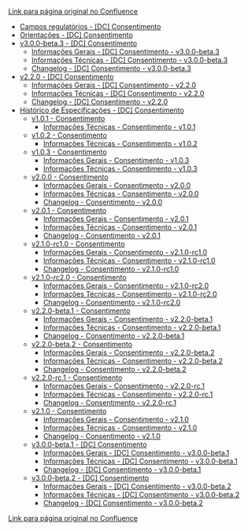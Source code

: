 [Link para página original no Confluence](https://openfinancebrasil.atlassian.net/wiki/spaces/OF/pages/17369335)

- [Campos regulatórios - \[DC\] Consentimento](../../../../../OF/Open%20Finance%20Brasil/Especifica%c3%a7%c3%b5es%20de%20APIs/Dados%20do%20Cliente%20%e2%80%93%20DC/[DC]%20API%20-%20Consentimento/Campos%20regulat%c3%b3rios%20-%20[DC]%20Consentimento)
- [Orientações - \[DC\] Consentimento](../../../../../OF/Open%20Finance%20Brasil/Especifica%c3%a7%c3%b5es%20de%20APIs/Dados%20do%20Cliente%20%e2%80%93%20DC/[DC]%20API%20-%20Consentimento/Orienta%c3%a7%c3%b5es%20-%20[DC]%20Consentimento)
- [v3.0.0-beta.3 - \[DC\] Consentimento](../../../../../OF/Open%20Finance%20Brasil/Especifica%c3%a7%c3%b5es%20de%20APIs/Dados%20do%20Cliente%20%e2%80%93%20DC/[DC]%20API%20-%20Consentimento/v3.0.0-beta.3%20-%20[DC]%20Consentimento/index)
    - [Informações Gerais - \[DC\] Consentimento - v3.0.0-beta.3](../../../../../OF/Open%20Finance%20Brasil/Especifica%c3%a7%c3%b5es%20de%20APIs/Dados%20do%20Cliente%20%e2%80%93%20DC/[DC]%20API%20-%20Consentimento/v3.0.0-beta.3%20-%20[DC]%20Consentimento/Informa%c3%a7%c3%b5es%20Gerais%20-%20[DC]%20Consentimento%20-%20v3.0.0-beta.3)
    - [Informações Técnicas - \[DC\] Consentimento - v3.0.0-beta.3](../../../../../OF/Open%20Finance%20Brasil/Especifica%c3%a7%c3%b5es%20de%20APIs/Dados%20do%20Cliente%20%e2%80%93%20DC/[DC]%20API%20-%20Consentimento/v3.0.0-beta.3%20-%20[DC]%20Consentimento/Informa%c3%a7%c3%b5es%20T%c3%a9cnicas%20-%20[DC]%20Consentimento%20-%20v3.0.0-beta.3)
    - [Changelog - \[DC\] Consentimento - v3.0.0-beta.3](../../../../../OF/Open%20Finance%20Brasil/Especifica%c3%a7%c3%b5es%20de%20APIs/Dados%20do%20Cliente%20%e2%80%93%20DC/[DC]%20API%20-%20Consentimento/v3.0.0-beta.3%20-%20[DC]%20Consentimento/Changelog%20-%20[DC]%20Consentimento%20-%20v3.0.0-beta.3)
- [v2.2.0 - \[DC\] Consentimento](../../../../../OF/Open%20Finance%20Brasil/Especifica%c3%a7%c3%b5es%20de%20APIs/Dados%20do%20Cliente%20%e2%80%93%20DC/[DC]%20API%20-%20Consentimento/v2.2.0%20-%20[DC]%20Consentimento/index)
    - [Informações Gerais - \[DC\] Consentimento - v2.2.0](../../../../../OF/Open%20Finance%20Brasil/Especifica%c3%a7%c3%b5es%20de%20APIs/Dados%20do%20Cliente%20%e2%80%93%20DC/[DC]%20API%20-%20Consentimento/v2.2.0%20-%20[DC]%20Consentimento/Informa%c3%a7%c3%b5es%20Gerais%20-%20[DC]%20Consentimento%20-%20v2.2.0)
    - [Informações Técnicas - \[DC\] Consentimento - v2.2.0](../../../../../OF/Open%20Finance%20Brasil/Especifica%c3%a7%c3%b5es%20de%20APIs/Dados%20do%20Cliente%20%e2%80%93%20DC/[DC]%20API%20-%20Consentimento/v2.2.0%20-%20[DC]%20Consentimento/Informa%c3%a7%c3%b5es%20T%c3%a9cnicas%20-%20[DC]%20Consentimento%20-%20v2.2.0)
    - [Changelog - \[DC\] Consentimento - v2.2.0](../../../../../OF/Open%20Finance%20Brasil/Especifica%c3%a7%c3%b5es%20de%20APIs/Dados%20do%20Cliente%20%e2%80%93%20DC/[DC]%20API%20-%20Consentimento/v2.2.0%20-%20[DC]%20Consentimento/Changelog%20-%20[DC]%20Consentimento%20-%20v2.2.0)
- [Histórico de Especificações - \[DC\] Consentimento](../../../../../OF/Open%20Finance%20Brasil/Especifica%c3%a7%c3%b5es%20de%20APIs/Dados%20do%20Cliente%20%e2%80%93%20DC/[DC]%20API%20-%20Consentimento/Hist%c3%b3rico%20de%20Especifica%c3%a7%c3%b5es%20-%20[DC]%20Consentimento/index)
    - [v1.0.1 -  Consentimento](../../../../../OF/Open%20Finance%20Brasil/Especifica%c3%a7%c3%b5es%20de%20APIs/Dados%20do%20Cliente%20%e2%80%93%20DC/[DC]%20API%20-%20Consentimento/Hist%c3%b3rico%20de%20Especifica%c3%a7%c3%b5es%20-%20[DC]%20Consentimento/v1.0.1%20-%20%20Consentimento/index)
        - [Informações Técnicas - Consentimento - v1.0.1](../../../../../OF/Open%20Finance%20Brasil/Especifica%c3%a7%c3%b5es%20de%20APIs/Dados%20do%20Cliente%20%e2%80%93%20DC/[DC]%20API%20-%20Consentimento/Hist%c3%b3rico%20de%20Especifica%c3%a7%c3%b5es%20-%20[DC]%20Consentimento/v1.0.1%20-%20%20Consentimento/Informa%c3%a7%c3%b5es%20T%c3%a9cnicas%20-%20Consentimento%20-%20v1.0.1)
    - [v1.0.2 - Consentimento](../../../../../OF/Open%20Finance%20Brasil/Especifica%c3%a7%c3%b5es%20de%20APIs/Dados%20do%20Cliente%20%e2%80%93%20DC/[DC]%20API%20-%20Consentimento/Hist%c3%b3rico%20de%20Especifica%c3%a7%c3%b5es%20-%20[DC]%20Consentimento/v1.0.2%20-%20Consentimento/index)
        - [Informações Técnicas - Consentimento - v1.0.2](../../../../../OF/Open%20Finance%20Brasil/Especifica%c3%a7%c3%b5es%20de%20APIs/Dados%20do%20Cliente%20%e2%80%93%20DC/[DC]%20API%20-%20Consentimento/Hist%c3%b3rico%20de%20Especifica%c3%a7%c3%b5es%20-%20[DC]%20Consentimento/v1.0.2%20-%20Consentimento/Informa%c3%a7%c3%b5es%20T%c3%a9cnicas%20-%20Consentimento%20-%20v1.0.2)
    - [v1.0.3 - Consentimento](../../../../../OF/Open%20Finance%20Brasil/Especifica%c3%a7%c3%b5es%20de%20APIs/Dados%20do%20Cliente%20%e2%80%93%20DC/[DC]%20API%20-%20Consentimento/Hist%c3%b3rico%20de%20Especifica%c3%a7%c3%b5es%20-%20[DC]%20Consentimento/v1.0.3%20-%20Consentimento/index)
        - [Informações Gerais - Consentimento - v1.0.3](../../../../../OF/Open%20Finance%20Brasil/Especifica%c3%a7%c3%b5es%20de%20APIs/Dados%20do%20Cliente%20%e2%80%93%20DC/[DC]%20API%20-%20Consentimento/Hist%c3%b3rico%20de%20Especifica%c3%a7%c3%b5es%20-%20[DC]%20Consentimento/v1.0.3%20-%20Consentimento/Informa%c3%a7%c3%b5es%20Gerais%20-%20Consentimento%20-%20v1.0.3)
        - [Informações Técnicas - Consentimento - v1.0.3](../../../../../OF/Open%20Finance%20Brasil/Especifica%c3%a7%c3%b5es%20de%20APIs/Dados%20do%20Cliente%20%e2%80%93%20DC/[DC]%20API%20-%20Consentimento/Hist%c3%b3rico%20de%20Especifica%c3%a7%c3%b5es%20-%20[DC]%20Consentimento/v1.0.3%20-%20Consentimento/Informa%c3%a7%c3%b5es%20T%c3%a9cnicas%20-%20Consentimento%20-%20v1.0.3)
    - [v2.0.0 - Consentimento](../../../../../OF/Open%20Finance%20Brasil/Especifica%c3%a7%c3%b5es%20de%20APIs/Dados%20do%20Cliente%20%e2%80%93%20DC/[DC]%20API%20-%20Consentimento/Hist%c3%b3rico%20de%20Especifica%c3%a7%c3%b5es%20-%20[DC]%20Consentimento/v2.0.0%20-%20Consentimento/index)
        - [Informações Gerais - Consentimento - v2.0.0](../../../../../OF/Open%20Finance%20Brasil/Especifica%c3%a7%c3%b5es%20de%20APIs/Dados%20do%20Cliente%20%e2%80%93%20DC/[DC]%20API%20-%20Consentimento/Hist%c3%b3rico%20de%20Especifica%c3%a7%c3%b5es%20-%20[DC]%20Consentimento/v2.0.0%20-%20Consentimento/Informa%c3%a7%c3%b5es%20Gerais%20-%20Consentimento%20-%20v2.0.0)
        - [Informações Técnicas - Consentimento - v2.0.0](../../../../../OF/Open%20Finance%20Brasil/Especifica%c3%a7%c3%b5es%20de%20APIs/Dados%20do%20Cliente%20%e2%80%93%20DC/[DC]%20API%20-%20Consentimento/Hist%c3%b3rico%20de%20Especifica%c3%a7%c3%b5es%20-%20[DC]%20Consentimento/v2.0.0%20-%20Consentimento/Informa%c3%a7%c3%b5es%20T%c3%a9cnicas%20-%20Consentimento%20-%20v2.0.0)
        - [Changelog - Consentimento - v2.0.0](../../../../../OF/Open%20Finance%20Brasil/Especifica%c3%a7%c3%b5es%20de%20APIs/Dados%20do%20Cliente%20%e2%80%93%20DC/[DC]%20API%20-%20Consentimento/Hist%c3%b3rico%20de%20Especifica%c3%a7%c3%b5es%20-%20[DC]%20Consentimento/v2.0.0%20-%20Consentimento/Changelog%20-%20Consentimento%20-%20v2.0.0)
    - [v2.0.1 - Consentimento](../../../../../OF/Open%20Finance%20Brasil/Especifica%c3%a7%c3%b5es%20de%20APIs/Dados%20do%20Cliente%20%e2%80%93%20DC/[DC]%20API%20-%20Consentimento/Hist%c3%b3rico%20de%20Especifica%c3%a7%c3%b5es%20-%20[DC]%20Consentimento/v2.0.1%20-%20Consentimento/index)
        - [Informações Gerais - Consentimento - v2.0.1](../../../../../OF/Open%20Finance%20Brasil/Especifica%c3%a7%c3%b5es%20de%20APIs/Dados%20do%20Cliente%20%e2%80%93%20DC/[DC]%20API%20-%20Consentimento/Hist%c3%b3rico%20de%20Especifica%c3%a7%c3%b5es%20-%20[DC]%20Consentimento/v2.0.1%20-%20Consentimento/Informa%c3%a7%c3%b5es%20Gerais%20-%20Consentimento%20-%20v2.0.1)
        - [Informações Técnicas - Consentimento - v2.0.1](../../../../../OF/Open%20Finance%20Brasil/Especifica%c3%a7%c3%b5es%20de%20APIs/Dados%20do%20Cliente%20%e2%80%93%20DC/[DC]%20API%20-%20Consentimento/Hist%c3%b3rico%20de%20Especifica%c3%a7%c3%b5es%20-%20[DC]%20Consentimento/v2.0.1%20-%20Consentimento/Informa%c3%a7%c3%b5es%20T%c3%a9cnicas%20-%20Consentimento%20-%20v2.0.1)
        - [Changelog - Consentimento - v2.0.1](../../../../../OF/Open%20Finance%20Brasil/Especifica%c3%a7%c3%b5es%20de%20APIs/Dados%20do%20Cliente%20%e2%80%93%20DC/[DC]%20API%20-%20Consentimento/Hist%c3%b3rico%20de%20Especifica%c3%a7%c3%b5es%20-%20[DC]%20Consentimento/v2.0.1%20-%20Consentimento/Changelog%20-%20Consentimento%20-%20v2.0.1)
    - [v2.1.0-rc1.0 - Consentimento](../../../../../OF/Open%20Finance%20Brasil/Especifica%c3%a7%c3%b5es%20de%20APIs/Dados%20do%20Cliente%20%e2%80%93%20DC/[DC]%20API%20-%20Consentimento/Hist%c3%b3rico%20de%20Especifica%c3%a7%c3%b5es%20-%20[DC]%20Consentimento/v2.1.0-rc1.0%20-%20Consentimento/index)
        - [Informações Gerais - Consentimento - v2.1.0-rc1.0](../../../../../OF/Open%20Finance%20Brasil/Especifica%c3%a7%c3%b5es%20de%20APIs/Dados%20do%20Cliente%20%e2%80%93%20DC/[DC]%20API%20-%20Consentimento/Hist%c3%b3rico%20de%20Especifica%c3%a7%c3%b5es%20-%20[DC]%20Consentimento/v2.1.0-rc1.0%20-%20Consentimento/Informa%c3%a7%c3%b5es%20Gerais%20-%20Consentimento%20-%20v2.1.0-rc1.0)
        - [Informações Técnicas - Consentimento - v2.1.0-rc1.0](../../../../../OF/Open%20Finance%20Brasil/Especifica%c3%a7%c3%b5es%20de%20APIs/Dados%20do%20Cliente%20%e2%80%93%20DC/[DC]%20API%20-%20Consentimento/Hist%c3%b3rico%20de%20Especifica%c3%a7%c3%b5es%20-%20[DC]%20Consentimento/v2.1.0-rc1.0%20-%20Consentimento/Informa%c3%a7%c3%b5es%20T%c3%a9cnicas%20-%20Consentimento%20-%20v2.1.0-rc1.0)
        - [Changelog - Consentimento - v2.1.0-rc1.0](../../../../../OF/Open%20Finance%20Brasil/Especifica%c3%a7%c3%b5es%20de%20APIs/Dados%20do%20Cliente%20%e2%80%93%20DC/[DC]%20API%20-%20Consentimento/Hist%c3%b3rico%20de%20Especifica%c3%a7%c3%b5es%20-%20[DC]%20Consentimento/v2.1.0-rc1.0%20-%20Consentimento/Changelog%20-%20Consentimento%20-%20v2.1.0-rc1.0)
    - [v2.1.0-rc2.0 - Consentimento](../../../../../OF/Open%20Finance%20Brasil/Especifica%c3%a7%c3%b5es%20de%20APIs/Dados%20do%20Cliente%20%e2%80%93%20DC/[DC]%20API%20-%20Consentimento/Hist%c3%b3rico%20de%20Especifica%c3%a7%c3%b5es%20-%20[DC]%20Consentimento/v2.1.0-rc2.0%20-%20Consentimento/index)
        - [Informações Gerais - Consentimento - v2.1.0-rc2.0](../../../../../OF/Open%20Finance%20Brasil/Especifica%c3%a7%c3%b5es%20de%20APIs/Dados%20do%20Cliente%20%e2%80%93%20DC/[DC]%20API%20-%20Consentimento/Hist%c3%b3rico%20de%20Especifica%c3%a7%c3%b5es%20-%20[DC]%20Consentimento/v2.1.0-rc2.0%20-%20Consentimento/Informa%c3%a7%c3%b5es%20Gerais%20-%20Consentimento%20-%20v2.1.0-rc2.0)
        - [Informações Técnicas - Consentimento - v2.1.0-rc2.0](../../../../../OF/Open%20Finance%20Brasil/Especifica%c3%a7%c3%b5es%20de%20APIs/Dados%20do%20Cliente%20%e2%80%93%20DC/[DC]%20API%20-%20Consentimento/Hist%c3%b3rico%20de%20Especifica%c3%a7%c3%b5es%20-%20[DC]%20Consentimento/v2.1.0-rc2.0%20-%20Consentimento/Informa%c3%a7%c3%b5es%20T%c3%a9cnicas%20-%20Consentimento%20-%20v2.1.0-rc2.0)
        - [Changelog - Consentimento - v2.1.0-rc2.0](../../../../../OF/Open%20Finance%20Brasil/Especifica%c3%a7%c3%b5es%20de%20APIs/Dados%20do%20Cliente%20%e2%80%93%20DC/[DC]%20API%20-%20Consentimento/Hist%c3%b3rico%20de%20Especifica%c3%a7%c3%b5es%20-%20[DC]%20Consentimento/v2.1.0-rc2.0%20-%20Consentimento/Changelog%20-%20Consentimento%20-%20v2.1.0-rc2.0)
    - [v2.2.0-beta.1 - Consentimento](../../../../../OF/Open%20Finance%20Brasil/Especifica%c3%a7%c3%b5es%20de%20APIs/Dados%20do%20Cliente%20%e2%80%93%20DC/[DC]%20API%20-%20Consentimento/Hist%c3%b3rico%20de%20Especifica%c3%a7%c3%b5es%20-%20[DC]%20Consentimento/v2.2.0-beta.1%20-%20Consentimento/index)
        - [Informações Gerais - Consentimento - v2.2.0-beta.1](../../../../../OF/Open%20Finance%20Brasil/Especifica%c3%a7%c3%b5es%20de%20APIs/Dados%20do%20Cliente%20%e2%80%93%20DC/[DC]%20API%20-%20Consentimento/Hist%c3%b3rico%20de%20Especifica%c3%a7%c3%b5es%20-%20[DC]%20Consentimento/v2.2.0-beta.1%20-%20Consentimento/Informa%c3%a7%c3%b5es%20Gerais%20-%20Consentimento%20-%20v2.2.0-beta.1)
        - [Informações Técnicas - Consentimento - v2.2.0-beta.1](../../../../../OF/Open%20Finance%20Brasil/Especifica%c3%a7%c3%b5es%20de%20APIs/Dados%20do%20Cliente%20%e2%80%93%20DC/[DC]%20API%20-%20Consentimento/Hist%c3%b3rico%20de%20Especifica%c3%a7%c3%b5es%20-%20[DC]%20Consentimento/v2.2.0-beta.1%20-%20Consentimento/Informa%c3%a7%c3%b5es%20T%c3%a9cnicas%20-%20Consentimento%20-%20v2.2.0-beta.1)
        - [Changelog - Consentimento - v2.2.0-beta.1](../../../../../OF/Open%20Finance%20Brasil/Especifica%c3%a7%c3%b5es%20de%20APIs/Dados%20do%20Cliente%20%e2%80%93%20DC/[DC]%20API%20-%20Consentimento/Hist%c3%b3rico%20de%20Especifica%c3%a7%c3%b5es%20-%20[DC]%20Consentimento/v2.2.0-beta.1%20-%20Consentimento/Changelog%20-%20Consentimento%20-%20v2.2.0-beta.1)
    - [v2.2.0-beta.2 - Consentimento](../../../../../OF/Open%20Finance%20Brasil/Especifica%c3%a7%c3%b5es%20de%20APIs/Dados%20do%20Cliente%20%e2%80%93%20DC/[DC]%20API%20-%20Consentimento/Hist%c3%b3rico%20de%20Especifica%c3%a7%c3%b5es%20-%20[DC]%20Consentimento/v2.2.0-beta.2%20-%20Consentimento/index)
        - [Informações Gerais - Consentimento - v2.2.0-beta.2](../../../../../OF/Open%20Finance%20Brasil/Especifica%c3%a7%c3%b5es%20de%20APIs/Dados%20do%20Cliente%20%e2%80%93%20DC/[DC]%20API%20-%20Consentimento/Hist%c3%b3rico%20de%20Especifica%c3%a7%c3%b5es%20-%20[DC]%20Consentimento/v2.2.0-beta.2%20-%20Consentimento/Informa%c3%a7%c3%b5es%20Gerais%20-%20Consentimento%20-%20v2.2.0-beta.2)
        - [Informações Técnicas - Consentimento - v2.2.0-beta.2](../../../../../OF/Open%20Finance%20Brasil/Especifica%c3%a7%c3%b5es%20de%20APIs/Dados%20do%20Cliente%20%e2%80%93%20DC/[DC]%20API%20-%20Consentimento/Hist%c3%b3rico%20de%20Especifica%c3%a7%c3%b5es%20-%20[DC]%20Consentimento/v2.2.0-beta.2%20-%20Consentimento/Informa%c3%a7%c3%b5es%20T%c3%a9cnicas%20-%20Consentimento%20-%20v2.2.0-beta.2)
        - [Changelog - Consentimento - v2.2.0-beta.2](../../../../../OF/Open%20Finance%20Brasil/Especifica%c3%a7%c3%b5es%20de%20APIs/Dados%20do%20Cliente%20%e2%80%93%20DC/[DC]%20API%20-%20Consentimento/Hist%c3%b3rico%20de%20Especifica%c3%a7%c3%b5es%20-%20[DC]%20Consentimento/v2.2.0-beta.2%20-%20Consentimento/Changelog%20-%20Consentimento%20-%20v2.2.0-beta.2)
    - [v2.2.0-rc.1 - Consentimento](../../../../../OF/Open%20Finance%20Brasil/Especifica%c3%a7%c3%b5es%20de%20APIs/Dados%20do%20Cliente%20%e2%80%93%20DC/[DC]%20API%20-%20Consentimento/Hist%c3%b3rico%20de%20Especifica%c3%a7%c3%b5es%20-%20[DC]%20Consentimento/v2.2.0-rc.1%20-%20Consentimento/index)
        - [Informações Gerais - Consentimento - v2.2.0-rc.1](../../../../../OF/Open%20Finance%20Brasil/Especifica%c3%a7%c3%b5es%20de%20APIs/Dados%20do%20Cliente%20%e2%80%93%20DC/[DC]%20API%20-%20Consentimento/Hist%c3%b3rico%20de%20Especifica%c3%a7%c3%b5es%20-%20[DC]%20Consentimento/v2.2.0-rc.1%20-%20Consentimento/Informa%c3%a7%c3%b5es%20Gerais%20-%20Consentimento%20-%20v2.2.0-rc.1)
        - [Informações Técnicas - Consentimento - v2.2.0-rc.1](../../../../../OF/Open%20Finance%20Brasil/Especifica%c3%a7%c3%b5es%20de%20APIs/Dados%20do%20Cliente%20%e2%80%93%20DC/[DC]%20API%20-%20Consentimento/Hist%c3%b3rico%20de%20Especifica%c3%a7%c3%b5es%20-%20[DC]%20Consentimento/v2.2.0-rc.1%20-%20Consentimento/Informa%c3%a7%c3%b5es%20T%c3%a9cnicas%20-%20Consentimento%20-%20v2.2.0-rc.1)
        - [Changelog - Consentimento - v2.2.0-rc.1](../../../../../OF/Open%20Finance%20Brasil/Especifica%c3%a7%c3%b5es%20de%20APIs/Dados%20do%20Cliente%20%e2%80%93%20DC/[DC]%20API%20-%20Consentimento/Hist%c3%b3rico%20de%20Especifica%c3%a7%c3%b5es%20-%20[DC]%20Consentimento/v2.2.0-rc.1%20-%20Consentimento/Changelog%20-%20Consentimento%20-%20v2.2.0-rc.1)
    - [v2.1.0 - Consentimento](../../../../../OF/Open%20Finance%20Brasil/Especifica%c3%a7%c3%b5es%20de%20APIs/Dados%20do%20Cliente%20%e2%80%93%20DC/[DC]%20API%20-%20Consentimento/Hist%c3%b3rico%20de%20Especifica%c3%a7%c3%b5es%20-%20[DC]%20Consentimento/v2.1.0%20-%20Consentimento/index)
        - [Informações Gerais - Consentimento - v2.1.0](../../../../../OF/Open%20Finance%20Brasil/Especifica%c3%a7%c3%b5es%20de%20APIs/Dados%20do%20Cliente%20%e2%80%93%20DC/[DC]%20API%20-%20Consentimento/Hist%c3%b3rico%20de%20Especifica%c3%a7%c3%b5es%20-%20[DC]%20Consentimento/v2.1.0%20-%20Consentimento/Informa%c3%a7%c3%b5es%20Gerais%20-%20Consentimento%20-%20v2.1.0)
        - [Informações Técnicas - Consentimento - v2.1.0](../../../../../OF/Open%20Finance%20Brasil/Especifica%c3%a7%c3%b5es%20de%20APIs/Dados%20do%20Cliente%20%e2%80%93%20DC/[DC]%20API%20-%20Consentimento/Hist%c3%b3rico%20de%20Especifica%c3%a7%c3%b5es%20-%20[DC]%20Consentimento/v2.1.0%20-%20Consentimento/Informa%c3%a7%c3%b5es%20T%c3%a9cnicas%20-%20Consentimento%20-%20v2.1.0)
        - [Changelog - Consentimento - v2.1.0](../../../../../OF/Open%20Finance%20Brasil/Especifica%c3%a7%c3%b5es%20de%20APIs/Dados%20do%20Cliente%20%e2%80%93%20DC/[DC]%20API%20-%20Consentimento/Hist%c3%b3rico%20de%20Especifica%c3%a7%c3%b5es%20-%20[DC]%20Consentimento/v2.1.0%20-%20Consentimento/Changelog%20-%20Consentimento%20-%20v2.1.0)
    - [v3.0.0-beta.1 - \[DC\] Consentimento](../../../../../OF/Open%20Finance%20Brasil/Especifica%c3%a7%c3%b5es%20de%20APIs/Dados%20do%20Cliente%20%e2%80%93%20DC/[DC]%20API%20-%20Consentimento/Hist%c3%b3rico%20de%20Especifica%c3%a7%c3%b5es%20-%20[DC]%20Consentimento/v3.0.0-beta.1%20-%20[DC]%20Consentimento/index)
        - [Informações Gerais - \[DC\] Consentimento - v3.0.0-beta.1](../../../../../OF/Open%20Finance%20Brasil/Especifica%c3%a7%c3%b5es%20de%20APIs/Dados%20do%20Cliente%20%e2%80%93%20DC/[DC]%20API%20-%20Consentimento/Hist%c3%b3rico%20de%20Especifica%c3%a7%c3%b5es%20-%20[DC]%20Consentimento/v3.0.0-beta.1%20-%20[DC]%20Consentimento/Informa%c3%a7%c3%b5es%20Gerais%20-%20[DC]%20Consentimento%20-%20v3.0.0-beta.1)
        - [Informações Técnicas - \[DC\] Consentimento - v3.0.0-beta.1](../../../../../OF/Open%20Finance%20Brasil/Especifica%c3%a7%c3%b5es%20de%20APIs/Dados%20do%20Cliente%20%e2%80%93%20DC/[DC]%20API%20-%20Consentimento/Hist%c3%b3rico%20de%20Especifica%c3%a7%c3%b5es%20-%20[DC]%20Consentimento/v3.0.0-beta.1%20-%20[DC]%20Consentimento/Informa%c3%a7%c3%b5es%20T%c3%a9cnicas%20-%20[DC]%20Consentimento%20-%20v3.0.0-beta.1)
        - [Changelog - \[DC\] Consentimento - v3.0.0-beta.1](../../../../../OF/Open%20Finance%20Brasil/Especifica%c3%a7%c3%b5es%20de%20APIs/Dados%20do%20Cliente%20%e2%80%93%20DC/[DC]%20API%20-%20Consentimento/Hist%c3%b3rico%20de%20Especifica%c3%a7%c3%b5es%20-%20[DC]%20Consentimento/v3.0.0-beta.1%20-%20[DC]%20Consentimento/Changelog%20-%20[DC]%20Consentimento%20-%20v3.0.0-beta.1)
    - [v3.0.0-beta.2 - \[DC\] Consentimento](../../../../../OF/Open%20Finance%20Brasil/Especifica%c3%a7%c3%b5es%20de%20APIs/Dados%20do%20Cliente%20%e2%80%93%20DC/[DC]%20API%20-%20Consentimento/Hist%c3%b3rico%20de%20Especifica%c3%a7%c3%b5es%20-%20[DC]%20Consentimento/v3.0.0-beta.2%20-%20[DC]%20Consentimento/index)
        - [Informações Gerais - \[DC\] Consentimento - v3.0.0-beta.2](../../../../../OF/Open%20Finance%20Brasil/Especifica%c3%a7%c3%b5es%20de%20APIs/Dados%20do%20Cliente%20%e2%80%93%20DC/[DC]%20API%20-%20Consentimento/Hist%c3%b3rico%20de%20Especifica%c3%a7%c3%b5es%20-%20[DC]%20Consentimento/v3.0.0-beta.2%20-%20[DC]%20Consentimento/Informa%c3%a7%c3%b5es%20Gerais%20-%20[DC]%20Consentimento%20-%20v3.0.0-beta.2)
        - [Informações Técnicas - \[DC\] Consentimento - v3.0.0-beta.2](../../../../../OF/Open%20Finance%20Brasil/Especifica%c3%a7%c3%b5es%20de%20APIs/Dados%20do%20Cliente%20%e2%80%93%20DC/[DC]%20API%20-%20Consentimento/Hist%c3%b3rico%20de%20Especifica%c3%a7%c3%b5es%20-%20[DC]%20Consentimento/v3.0.0-beta.2%20-%20[DC]%20Consentimento/Informa%c3%a7%c3%b5es%20T%c3%a9cnicas%20-%20[DC]%20Consentimento%20-%20v3.0.0-beta.2)
        - [Changelog - \[DC\] Consentimento - v3.0.0-beta.2](../../../../../OF/Open%20Finance%20Brasil/Especifica%c3%a7%c3%b5es%20de%20APIs/Dados%20do%20Cliente%20%e2%80%93%20DC/[DC]%20API%20-%20Consentimento/Hist%c3%b3rico%20de%20Especifica%c3%a7%c3%b5es%20-%20[DC]%20Consentimento/v3.0.0-beta.2%20-%20[DC]%20Consentimento/Changelog%20-%20[DC]%20Consentimento%20-%20v3.0.0-beta.2)

[Link para página original no Confluence](https://openfinancebrasil.atlassian.net/wiki/spaces/OF/pages/17369335)